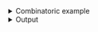 <details><summary>Combinatoric example</summary>

```no_run
#[derive(Debug, Clone)]
pub enum Output {
    ToFile(PathBuf),
    ToConsole,
}
pub fn options() -> OptionParser<(usize, Output, bool)> {
    // In most cases you don't keep `NamedArg` around long enough
    // to assign it a name
    let size = short('s')
        .long("size")
        .help("Maximum size to process")
        .argument("SIZE");

    // but it can be useful if you want to have several arguments
    // sharing exact set of names - for example a switch (req_flag)
    // and an argument;
    let output = short('o').long("output");

    let to_file = output
        .clone()
        .help("Save output to file")
        .argument("PATH")
        .map(Output::ToFile);
    let to_console = output
        .help("Print output to console")
        .req_flag(Output::ToConsole);

    // when combining multiple parsers that can conflict with each other
    // it's a good idea to put more general first:
    let output = construct!([to_file, to_console]);

    let verbose = short('v')
        .long("verbose")
        .long("detailed")
        .help("Produce a detailed report")
        .switch();

    construct!(size, output, verbose).to_options()
}
```

</details>
<details><summary>Output</summary>

`--help` output will contain first short and first long names that are present and won't have
anything about hidden aliases.


<div class='bpaf-doc'>
$ app --help<br>
<p><b>Usage</b>: <tt><b>app</b></tt> <tt><b>-s</b></tt>=<tt><i>SIZE</i></tt> (<tt><b>-o</b></tt>=<tt><i>PATH</i></tt> | <tt><b>-o</b></tt>) [<tt><b>-v</b></tt>]</p><p><div>
<b>Available options:</b></div><dl><dt><tt><b>-s</b></tt>, <tt><b>--size</b></tt>=<tt><i>SIZE</i></tt></dt>
<dd>Maximum size to process</dd>
<dt><tt><b>-o</b></tt>, <tt><b>--output</b></tt>=<tt><i>PATH</i></tt></dt>
<dd>Save output to file</dd>
<dt><tt><b>-o</b></tt>, <tt><b>--output</b></tt></dt>
<dd>Print output to console</dd>
<dt><tt><b>-v</b></tt>, <tt><b>--verbose</b></tt></dt>
<dd>Produce a detailed report</dd>
<dt><tt><b>-h</b></tt>, <tt><b>--help</b></tt></dt>
<dd>Prints help information</dd>
</dl>
</p>
<style>
div.bpaf-doc {
    padding: 14px;
    background-color:var(--code-block-background-color);
    font-family: "Source Code Pro", monospace;
    margin-bottom: 0.75em;
}
div.bpaf-doc dt { margin-left: 1em; }
div.bpaf-doc dd { margin-left: 3em; }
div.bpaf-doc dl { margin-top: 0; padding-left: 1em; }
div.bpaf-doc  { padding-left: 1em; }
</style>
</div>


`--detailed` is a hidden alias and still works despite not being present in `--help` output
above


<div class='bpaf-doc'>
$ app -o -s 2 --detailed<br>
(2, ToConsole, true)
</div>


And hidden means actually hidden. While error message can suggest to fix a typo to make it a
valid _visible_ argument


<div class='bpaf-doc'>
$ app -o best.txt -s 10 --verbos<br>
No such flag: <b>--verbos</b>, did you mean <tt><b>--verbose</b></tt>?<p></p><tt><b>app</b></tt> <tt><b>-o</b></tt> <tt><b>best.txt</b></tt> <tt><b>-s</b></tt> <tt><b>10</b></tt> THIS -&gt; <b>--verbos</b>
<style>
div.bpaf-doc {
    padding: 14px;
    background-color:var(--code-block-background-color);
    font-family: "Source Code Pro", monospace;
    margin-bottom: 0.75em;
}
div.bpaf-doc dt { margin-left: 1em; }
div.bpaf-doc dd { margin-left: 3em; }
div.bpaf-doc dl { margin-top: 0; padding-left: 1em; }
div.bpaf-doc  { padding-left: 1em; }
</style>
</div>


It will not do so for hidden aliases


<div class='bpaf-doc'>
$ app -o best.txt -s 10 --detaile<br>
<b>--detaile</b> is not expected in this context<p></p><tt><b>app</b></tt> <tt><b>-o</b></tt> <tt><b>best.txt</b></tt> <tt><b>-s</b></tt> <tt><b>10</b></tt> THIS -&gt; <b>--detaile</b>
<style>
div.bpaf-doc {
    padding: 14px;
    background-color:var(--code-block-background-color);
    font-family: "Source Code Pro", monospace;
    margin-bottom: 0.75em;
}
div.bpaf-doc dt { margin-left: 1em; }
div.bpaf-doc dd { margin-left: 3em; }
div.bpaf-doc dl { margin-top: 0; padding-left: 1em; }
div.bpaf-doc  { padding-left: 1em; }
</style>
</div>



In this example names `-o` and `--output` can be parsed by two parsers - `to_file` and
`to_console`, first one succeeds only if `-o` is followed by a non option name, `best.txt`.


<div class='bpaf-doc'>
$ app -o best.txt --size 10<br>
(10, ToFile("best.txt"), false)
</div>


If such name is not present - parser will try to consume one without, producing `ToConsole`
variant.


<div class='bpaf-doc'>
$ app -o -s 42<br>
(42, ToConsole, false)
</div>


If neither is present - it fails - parser for `output` expects one of its branches to succeed


<div class='bpaf-doc'>
$ app -s 330<br>
Expected <tt><b>--output</b></tt>=<tt><i>PATH</i></tt> or <tt><b>--output</b></tt>, pass <tt><b>--help</b></tt> for usage information
<style>
div.bpaf-doc {
    padding: 14px;
    background-color:var(--code-block-background-color);
    font-family: "Source Code Pro", monospace;
    margin-bottom: 0.75em;
}
div.bpaf-doc dt { margin-left: 1em; }
div.bpaf-doc dd { margin-left: 3em; }
div.bpaf-doc dl { margin-top: 0; padding-left: 1em; }
div.bpaf-doc  { padding-left: 1em; }
</style>
</div>


But this can be fixed with [`optional`](Parser::optional) (not included in this example).
</details>